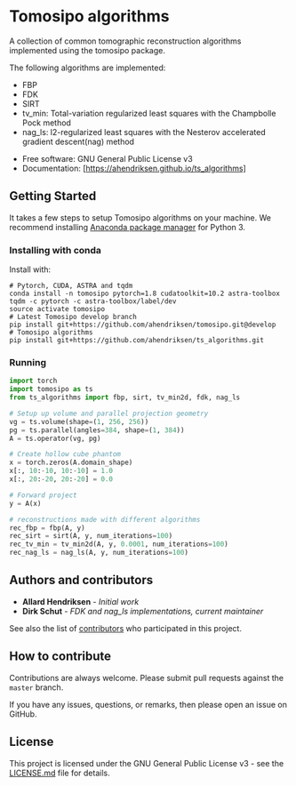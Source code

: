 # Tomosipo algorithms

A collection of common tomographic reconstruction algorithms
implemented using the tomosipo package.

The following algorithms are implemented:

- FBP
- FDK
- SIRT
- tv_min: Total-variation regularized least squares with the Champbolle Pock method
- nag_ls: l2-regularized least squares with the Nesterov accelerated gradient descent(nag) method


* Free software: GNU General Public License v3
* Documentation: [https://ahendriksen.github.io/ts_algorithms]

## Getting Started

It takes a few steps to setup Tomosipo algorithms on your
machine. We recommend installing
[Anaconda package manager](https://www.anaconda.com/download/) for
Python 3.

### Installing with conda

Install with:
```
# Pytorch, CUDA, ASTRA and tqdm
conda install -n tomosipo pytorch=1.8 cudatoolkit=10.2 astra-toolbox tqdm -c pytorch -c astra-toolbox/label/dev
source activate tomosipo
# Latest Tomosipo develop branch
pip install git+https://github.com/ahendriksen/tomosipo.git@develop
# Tomosipo algorithms
pip install git+https://github.com/ahendriksen/ts_algorithms.git
```

### Running

``` python
import torch
import tomosipo as ts
from ts_algorithms import fbp, sirt, tv_min2d, fdk, nag_ls

# Setup up volume and parallel projection geometry
vg = ts.volume(shape=(1, 256, 256))
pg = ts.parallel(angles=384, shape=(1, 384))
A = ts.operator(vg, pg)

# Create hollow cube phantom
x = torch.zeros(A.domain_shape)
x[:, 10:-10, 10:-10] = 1.0
x[:, 20:-20, 20:-20] = 0.0

# Forward project
y = A(x)

# reconstructions made with different algorithms
rec_fbp = fbp(A, y)
rec_sirt = sirt(A, y, num_iterations=100)
rec_tv_min = tv_min2d(A, y, 0.0001, num_iterations=100)
rec_nag_ls = nag_ls(A, y, num_iterations=100)
```

## Authors and contributors

* **Allard Hendriksen** - *Initial work*
* **Dirk Schut** - *FDK and nag_ls implementations, current maintainer*

See also the list of [contributors](https://github.com/ahendriksen/ts_algorithms/contributors) who participated in this project.

## How to contribute

Contributions are always welcome. Please submit pull requests against the `master` branch.

If you have any issues, questions, or remarks, then please open an issue on GitHub.

## License

This project is licensed under the GNU General Public License v3 - see the [LICENSE.md](LICENSE.md) file for details.

